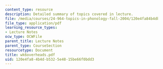 ```yaml
---
content_type: resource
description: Detailed summary of topics covered in lecture.
file: /media/courses/24-964-topics-in-phonology-fall-2004/120e4fa84b4db5325e4815be66f0bdd3_wk6overheads.pdf
file_type: application/pdf
learning_resource_types:
- Lecture Notes
ocw_type: OCWFile
parent_title: Lecture Notes
parent_type: CourseSection
resourcetype: Document
title: wk6overheads.pdf
uid: 120e4fa8-4b4d-b532-5e48-15be66f0bdd3
---
```


